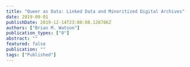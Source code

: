 ```yaml
---
title: "Queer as Data: Linked Data and Minoritized Digital Archives"
date: 2019-09-01
publishDate: 2019-12-14T23:08:08.128786Z
authors: ["Brian M. Watson"]
publication_types: ["0"]
abstract: ""
featured: false
publication: ""
tags: ["Published"]
---
```



